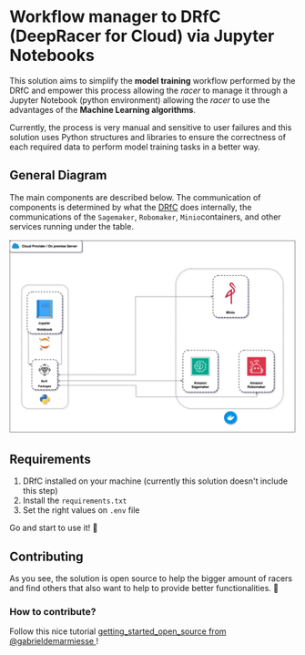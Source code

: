 # Workflow manager to DRfC (DeepRacer for Cloud) via Jupyter Notebooks

This solution aims to simplify the **model training** workflow performed by the DRfC and empower this process allowing the *racer* to manage it through a Jupyter Notebook (python environment) allowing the *racer* to use the advantages of the **Machine Learning algorithms**. 

Currently, the process is very manual and sensitive to user failures and this solution uses Python structures and libraries to ensure the correctness of each required data to perform model training tasks in a better way.

## General Diagram

The main components are described below. The communication of components is determined by what the [DRfC](https://github.com/aws-deepracer-community/deepracer-for-cloud) does internally, the communications of the `Sagemaker`, `Robomaker`, `Minio`containers, and other services running under the table. 

![](./docs/general-diagram.svg)


## Requirements

1. DRfC installed on your machine (currently this solution doesn't include this step)
2. Install the `requirements.txt`
3. Set the right values on `.env` file

Go and start to use it! :rocket:

## Contributing

As you see, the solution is open source to help the bigger amount of racers and find others that also want to help to provide better functionalities. :handshake:

### How to contribute?

Follow this nice tutorial [getting_started_open_source from @gabrieldemarmiesse
](https://github.com/gabrieldemarmiesse/getting_started_open_source)!


